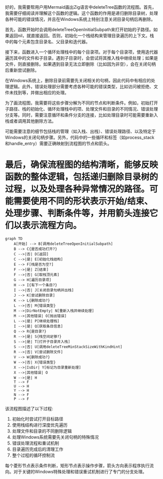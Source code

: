 好的，我需要帮用户用Mermaid画出Zig语言中deleteTree函数的流程图。首先，我需要仔细阅读并理解这个函数的逻辑。这个函数的作用是递归删除目录树，处理各种可能的错误情况，并且在Windows系统上特别注意关闭目录句柄后再删除。

首先，函数开始时会调用deleteTreeOpenInitialSubpath来打开初始的子路径。如果返回nil，就直接返回。否则，初始化一个栈结构来管理目录遍历的上下文。栈中的每个元素包含目录名、父目录和迭代器。

接下来，函数进入一个循环处理栈中的每个目录项。对于每个目录项，使用迭代器遍历其中的文件和子目录。遇到子目录时，会尝试将其推入栈中继续处理；如果是文件，则直接删除。如果遇到目录无法立即删除（比如因为非空），会在关闭句柄后重新尝试删除。

在Windows系统上，删除目录前需要先关闭相关的句柄，因此代码中有相应的处理逻辑。此外，错误处理部分需要考虑各种可能的错误类型，比如访问被拒绝、文件未找到等，并做出相应的处理。

为了画流程图，我需要将这些步骤分解为不同的节点和判断条件。例如，初始打开子路径、栈的初始化、循环处理栈中的项、处理文件和目录的不同情况、错误处理分支等。同时，需要注意循环和条件分支的连接，比如处理目录时可能需要重新入栈或者调用其他删除方法。

可能需要注意的细节包括栈的管理（如入栈、出栈）、错误处理路径、以及特定于Windows的关闭句柄步骤。另外，代码中的一些循环和标签（如process_stack和handle_entry）需要正确映射到流程图的节点和箭头。

最后，确保流程图的结构清晰，能够反映函数的整体逻辑，包括递归删除目录树的过程，以及处理各种异常情况的路径。可能需要使用不同的形状表示开始/结束、处理步骤、判断条件等，并用箭头连接它们以表示流程方向。
================================================
```mermaid
graph TD
    A[开始] --> B[调用deleteTreeOpenInitialSubpath]
    B --> C{是否成功打开?}
    C -->|否| D[返回]
    C -->|是| E[初始化栈结构]
    E --> F[栈是否为空?]
    F -->|是| Z[结束]
    F -->|否| G[取栈顶元素]
    G --> H[遍历目录项]
    H --> I{有下一个条目?}
    I -->|否| J[关闭目录句柄并出栈]
    J --> K[尝试删除目录]
    K --> L{删除成功?}
    L -->|否| M{错误类型}
    M -->|DirNotEmpty| N[重新入栈并继续处理]
    M -->|其他错误| O[抛出错误]
    L -->|是| P[继续处理栈]
    I -->|是| Q[获取条目信息]
    Q --> R{是目录?}
    R -->|是| S{栈空间足够?}
    S -->|是| T[打开子目录并入栈]
    S -->|否| U[调用deleteTreeMinStackSizeWithKindHint]
    R -->|否| V[尝试删除文件]
    V --> W{删除成功?}
    W -->|否| X{错误类型}
    X -->|IsDir| Y[标记为目录重新处理]
    X -->|其他错误| O
    W -->|是| H
    T --> F
    U --> H
    Y --> H
    N --> F
    P --> F
``` 

该流程图描述了以下过程:
1. 初始化时尝试打开目标路径
2. 使用栈结构进行深度优先遍历
3. 处理文件和目录的不同删除逻辑
4. 处理Windows系统需要先关闭句柄的特殊情况
5. 错误处理流程和重试机制
6. 目录遍历完成后的清理工作
7. 整个过程的循环控制流

每个菱形节点表示条件判断，矩形节点表示操作步骤，箭头方向表示程序执行流向。对于关键的Windows特殊处理和错误重试机制进行了专门的分支处理。